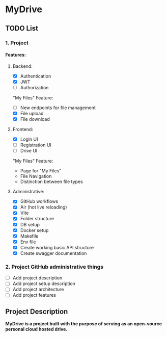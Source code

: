 # MyDrive

## TODO List

### 1. Project

#### Features: 

1. Backend:

   - [X] Authentication
   - [X] JWT
   - [ ] Authorization
   
   "My Files" Feature:
   - [ ] New endpoints for file management
   - [X] File upload
   - [X] File download

2. Frontend:

   - [X] Login UI
   - [ ] Registration UI
   - [ ] Drive UI

   "My Files" Feature:
   - Page for "My Files" 
   - File Navigation
   - Distinction between file types

3. Administrative:
    - [X] GitHub workflows
    - [x] Air (hot live reloading)
    - [X] Vite
    - [X] Folder structure
    - [X] DB setup
    - [X] Docker setup
    - [X] Makefile 
    - [X] Env file
    - [X] Create working basic API structure
    - [X] Create swagger documentation

### 2. Project GitHub administrative things
   - [ ] Add project description
   - [ ] Add project setup description
   - [ ] Add project architecture
   - [ ] Add project features

## Project Description

**MyDrive is a project built with the purpose of serving as an open-source personal cloud hosted drive.**